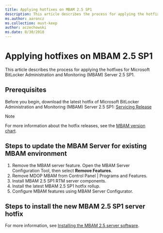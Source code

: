 ```yaml
---
title: Applying hotfixes on MBAM 2.5 SP1
description: This article describes the process for applying the hotfixes for Microsoft BitLocker Administration and Monitoring (MBAM) Server 2.5 SP1.
ms.author: aaroncz
ms.collection: must-keep
author: aczechowski
ms.date: 8/30/2018
---
```


# Applying hotfixes on MBAM 2.5 SP1

This article describes the process for applying the hotfixes for Microsoft BitLocker Administration and Monitoring (MBAM) Server 2.5 SP1.

## Prerequisites

Before you begin, download the latest hotfix of Microsoft BitLocker Administration and Monitoring (MBAM) Server 2.5 SP1: [Servicing Release](https://www.microsoft.com/download/details.aspx?id=102262)

> [!NOTE]
> For more information about the hotfix releases, see the [MBAM version chart](/archive/blogs/dubaisec/mbam-version-chart).

## Steps to update the MBAM Server for existing MBAM environment

1. Remove the MBAM server feature. Open the MBAM Server Configuration Tool, then select **Remove Features**.
2. Remove MDOP MBAM from Control Panel | Programs and Features.
3. Install MBAM 2.5 SP1 RTM server components.
4. Install the latest MBAM 2.5 SP1 hotfix rollup.
5. Configure MBAM features using MBAM Server Configurator.

## Steps to install the new MBAM 2.5 SP1 server hotfix

For more information, see [Installing the MBAM 2.5 server software](installing-the-mbam-25-server-software.md).
